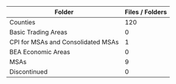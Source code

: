 | Folder                             |   Files / Folders |
|------------------------------------|-------------------|
| Counties                           |               120 |
| Basic Trading Areas                |                 0 |
| CPI for MSAs and Consolidated MSAs |                 1 |
| BEA Economic Areas                 |                 0 |
| MSAs                               |                 9 |
| Discontinued                       |                 0 |